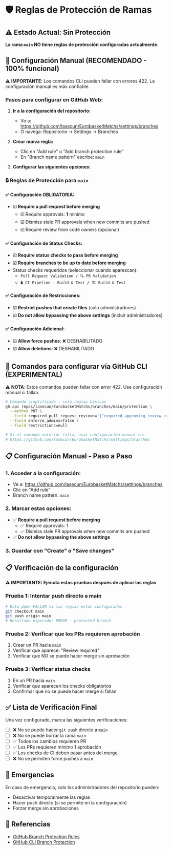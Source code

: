 # 🛡️ Reglas de Protección de Ramas

## ⚠️ Estado Actual: Sin Protección
**La rama `main` NO tiene reglas de protección configuradas actualmente.**

## 🔧 Configuración Manual (RECOMENDADO - 100% funcional)

⚠️ **IMPORTANTE**: Los comandos CLI pueden fallar con errores 422. La configuración manual es más confiable.

### Pasos para configurar en GitHub Web:

1. **Ir a la configuración del repositorio:**
   - Ve a: https://github.com/lasecun/EurobasketMatchs/settings/branches
   - O navega: Repositorio → Settings → Branches

2. **Crear nueva regla:**
   - Clic en "Add rule" o "Add branch protection rule"
   - En "Branch name pattern" escribe: `main`

3. **Configurar las siguientes opciones:**

### 🔒 Reglas de Protección para `main`

#### ✅ Configuración OBLIGATORIA:
- ☑️ **Require a pull request before merging**
  - ☑️ Require approvals: **1** mínimo
  - ☑️ Dismiss stale PR approvals when new commits are pushed
  - ☑️ Require review from code owners (opcional)

#### ✅ Configuración de Status Checks:
- ☑️ **Require status checks to pass before merging**
- ☑️ **Require branches to be up to date before merging**
- Status checks requeridos (seleccionar cuando aparezcan):
  - `Pull Request Validation / 🔍 PR Validation`
  - `� CI Pipeline - Build & Test / 🏗️ Build & Test`

#### ✅ Configuración de Restricciones:
- ☑️ **Restrict pushes that create files** (solo administradores)
- ☑️ **Do not allow bypassing the above settings** (incluir administradores)

#### ✅ Configuración Adicional:
- ☑️ **Allow force pushes**: ❌ DESHABILITADO
- ☑️ **Allow deletions**: ❌ DESHABILITADO

## 🔧 Comandos para configurar vía GitHub CLI (EXPERIMENTAL)

⚠️ **NOTA**: Estos comandos pueden fallar con error 422. Use configuración manual si fallan.

```bash
# Comando simplificado - solo reglas básicas
gh api repos/lasecun/EurobasketMatchs/branches/main/protection \
  --method PUT \
  --field required_pull_request_reviews='{"required_approving_review_count":1}' \
  --field enforce_admins=false \
  --field restrictions=null

# Si el comando anterior falla, usar configuración manual en:
# https://github.com/lasecun/EurobasketMatchs/settings/branches
```

## 📋 Configuración Manual - Paso a Paso

### 1. Acceder a la configuración:
- Ve a: https://github.com/lasecun/EurobasketMatchs/settings/branches
- Clic en "Add rule"
- Branch name pattern: `main`

### 2. Marcar estas opciones:
- ✅ **Require a pull request before merging**
  - ✅ Require approvals: 1
  - ✅ Dismiss stale PR approvals when new commits are pushed
- ✅ **Do not allow bypassing the above settings**

### 3. Guardar con "Create" o "Save changes"

## 📋 Verificación de la configuración

**⚠️ IMPORTANTE: Ejecuta estas pruebas después de aplicar las reglas**

### Prueba 1: Intentar push directo a main
```bash
# Esto debe FALLAR si las reglas están configuradas
git checkout main
git push origin main
# Resultado esperado: ERROR - protected branch
```

### Prueba 2: Verificar que los PRs requieren aprobación
1. Crear un PR hacia `main`
2. Verificar que aparece: "Review required"
3. Verificar que NO se puede hacer merge sin aprobación

### Prueba 3: Verificar status checks
1. En un PR hacia `main`
2. Verificar que aparecen los checks obligatorios
3. Confirmar que no se puede hacer merge si fallan

## ✅ Lista de Verificación Final

Una vez configurado, marca las siguientes verificaciones:

- [ ] ❌ No se puede hacer `git push` directo a `main`
- [ ] ❌ No se puede borrar la rama `main`  
- [ ] ✅ Todos los cambios requieren PR
- [ ] ✅ Los PRs requieren mínimo 1 aprobación
- [ ] ✅ Los checks de CI deben pasar antes del merge
- [ ] ❌ No se permiten force pushes a `main`

## 🚨 Emergencias

En caso de emergencia, solo los administradores del repositorio pueden:
- Desactivar temporalmente las reglas
- Hacer push directo (si se permite en la configuración)
- Forzar merge sin aprobaciones

## 📖 Referencias

- [GitHub Branch Protection Rules](https://docs.github.com/en/repositories/configuring-branches-and-merges-in-your-repository/defining-the-mergeability-of-pull-requests/about-protected-branches)
- [GitHub CLI Branch Protection](https://cli.github.com/manual/gh_api)
